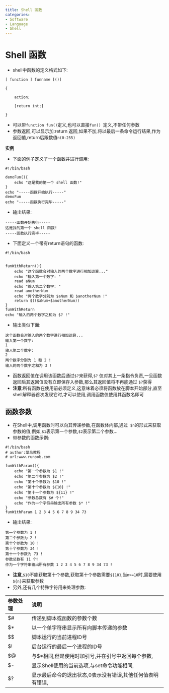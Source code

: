 ```yaml
---
title: Shell 函数
categories:
- Software
- Language
- Shell
---
```

# Shell 函数

- shell中函数的定义格式如下:

```shell
[ function ] funname [()]

{

    action;

    [return int;]

}
```

- 可以带`function fun()`定义,也可以直接`fun() `定义,不带任何参数
- 参数返回,可以显示加:return 返回,如果不加,将以最后一条命令运行结果,作为返回值,return后跟数值`n(0-255)`

**实例**

- 下面的例子定义了一个函数并进行调用:

```shell
#!/bin/bash

demoFun(){
    echo "这是我的第一个 shell 函数!"
}
echo "-----函数开始执行-----"
demoFun
echo "-----函数执行完毕-----"
```

- 输出结果:

```
-----函数开始执行-----
这是我的第一个 shell 函数!
-----函数执行完毕-----
```

- 下面定义一个带有return语句的函数:

```shell
#!/bin/bash


funWithReturn(){
    echo "这个函数会对输入的两个数字进行相加运算..."
    echo "输入第一个数字: "
    read aNum
    echo "输入第二个数字: "
    read anotherNum
    echo "两个数字分别为 $aNum 和 $anotherNum !"
    return $(($aNum+$anotherNum))
}
funWithReturn
echo "输入的两个数字之和为 $? !"
```

- 输出类似下面:

```
这个函数会对输入的两个数字进行相加运算...
输入第一个数字:
1
输入第二个数字:
2
两个数字分别为 1 和 2 !
输入的两个数字之和为 3 !
```

- 函数返回值在调用该函数后通过` $? `来获得,`$?` 仅对其上一条指令负责,一旦函数返回后其返回值没有立即保存入参数,那么其返回值将不再能通过 `$?`获得
- **注意**:所有函数在使用前必须定义,这意味着必须将函数放在脚本开始部分,直至shell解释器首次发现它时,才可以使用,调用函数仅使用其函数名即可

## 函数参数

- 在Shell中,调用函数时可以向其传递参数,在函数体内部,通过` $n`的形式来获取参数的值,例如,`$1`表示第一个参数,`$2`表示第二个参数...
- 带参数的函数示例:

```shell
#!/bin/bash
# author:菜鸟教程
# url:www.runoob.com

funWithParam(){
    echo "第一个参数为 $1 !"
    echo "第二个参数为 $2 !"
    echo "第十个参数为 $10 !"
    echo "第十个参数为 ${10} !"
    echo "第十一个参数为 ${11} !"
    echo "参数总数有 $# 个!"
    echo "作为一个字符串输出所有参数 $* !"
}
funWithParam 1 2 3 4 5 6 7 8 9 34 73
```

- 输出结果:

```
第一个参数为 1 !
第二个参数为 2 !
第十个参数为 10 !
第十个参数为 34 !
第十一个参数为 73 !
参数总数有 11 个!
作为一个字符串输出所有参数 1 2 3 4 5 6 7 8 9 34 73 !
```

- **注意**,`$10`不能获取第十个参数,获取第十个参数需要`${10}`,当`n>=10`时,需要使用`${n}`来获取参数
- 另外,还有几个特殊字符用来处理参数:

| 参数处理 | 说明                                                         |
| :------- | :----------------------------------------------------------- |
| $#       | 传递到脚本或函数的参数个数                                   |
| $*       | 以一个单字符串显示所有向脚本传递的参数                       |
| $$       | 脚本运行的当前进程ID号                                       |
| $!       | 后台运行的最后一个进程的ID号                                 |
| $@       | 与$*相同,但是使用时加引号,并在引号中返回每个参数,|
| $-       | 显示Shell使用的当前选项,与set命令功能相同,|
| $?       | 显示最后命令的退出状态,0表示没有错误,其他任何值表明有错误,|